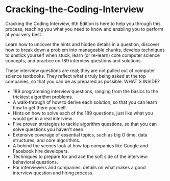 # Cracking-the-Coding-Interview

Cracking the Coding Interview, 6th Edition is here to help you through this process, teaching you what you need to know and enabling you to perform at your very best.

Learn how to uncover the hints and hidden details in a question, discover how to break down a problem into manageable chunks, develop techniques to unstick yourself when stuck, learn (or re-learn) core computer science concepts, and practice on 189 interview questions and solutions.

These interview questions are real; they are not pulled out of computer science textbooks. They reflect what's truly being asked at the top companies, so that you can be as prepared as possible. WHAT'S INSIDE?
* 189 programming interview questions, ranging from the basics to the trickiest algorithm problems.
* A walk-through of how to derive each solution, so that you can learn how to get there yourself.
* Hints on how to solve each of the 189 questions, just like what you would get in a real interview.
* Five proven strategies to tackle algorithm questions, so that you can solve questions you haven't seen.
* Extensive coverage of essential topics, such as big O time, data structures, and core algorithms.
* A behind the scenes look at how top companies like Google and Facebook hire developers.
* Techniques to prepare for and ace the soft side of the interview: behavioral questions.
* For interviewers and companies: details on what makes a good interview question and hiring process.
